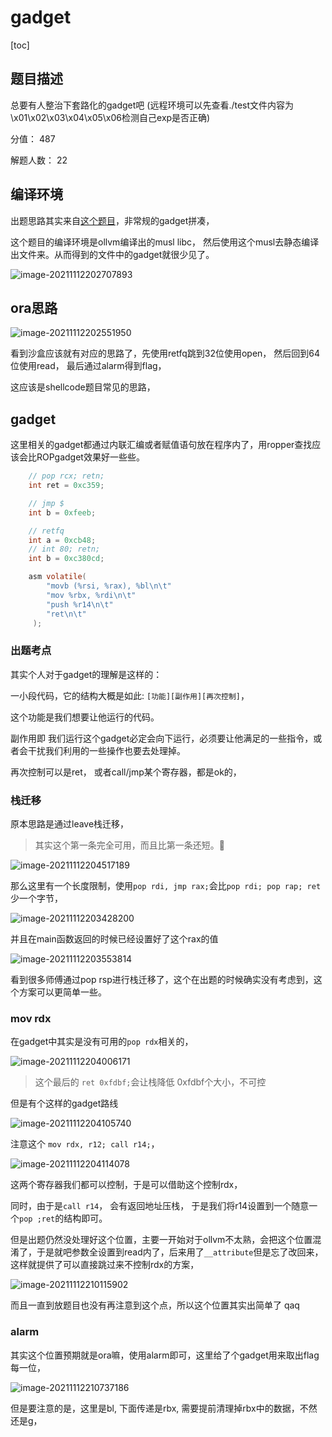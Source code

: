 # gadget 

[toc]

## 题目描述

总要有人整治下套路化的gadget吧 (远程环境可以先查看./test文件内容为\x01\x02\x03\x04\x05\x06检测自己exp是否正确)

分值： 487

解题人数： 22



## 编译环境

出题思路其实来自[这个题目]()，非常规的gadget拼凑，

这个题目的编译环境是ollvm编译出的musl libc， 然后使用这个musl去静态编译出文件来。从而得到的文件中的gadget就很少见了。

![image-20211112202707893](https://s2.loli.net/2022/01/02/m4PVCEkhUFo3jOd.png)

## ora思路

![image-20211112202551950](https://s2.loli.net/2022/01/02/RpgawNKQUcSYTs6.png)

看到沙盒应该就有对应的思路了，先使用retfq跳到32位使用open， 然后回到64位使用read， 最后通过alarm得到flag， 

这应该是shellcode题目常见的思路，

## gadget

这里相关的gadget都通过内联汇编或者赋值语句放在程序内了，用ropper查找应该会比ROPgadget效果好一些些。

```c
    // pop rcx; retn;
    int ret = 0xc359;

    // jmp $ 
    int b = 0xfeeb;

    // retfq
    int a = 0xcb48;
    // int 80; retn;
    int b = 0xc380cd;

    asm volatile(
        "movb (%rsi, %rax), %bl\n\t"
        "mov %rbx, %rdi\n\t"
        "push %r14\n\t"
        "ret\n\t"
     );
```

### 出题考点

其实个人对于gadget的理解是这样的： 

一小段代码，它的结构大概是如此: `[功能][副作用][再次控制]`， 

这个功能是我们想要让他运行的代码。

副作用即 我们运行这个gadget必定会向下运行，必须要让他满足的一些指令，或者会干扰我们利用的一些操作也要去处理掉。

再次控制可以是ret， 或者call/jmp某个寄存器，都是ok的，

### 栈迁移

原本思路是通过leave栈迁移，

> 其实这个第一条完全可用，而且比第一条还短。🧐

![image-20211112204517189](https://s2.loli.net/2022/01/02/VAOEFwbgzYXvopI.png)

那么这里有一个长度限制，使用`pop rdi, jmp rax;`会比`pop rdi; pop rap; ret`少一个字节，

![image-20211112203428200](https://s2.loli.net/2022/01/02/aK1pwkNObcFLfsM.png)

并且在main函数返回的时候已经设置好了这个rax的值

![image-20211112203553814](https://s2.loli.net/2022/01/02/wHzkxYv2j3fnL5p.png)

看到很多师傅通过pop rsp进行栈迁移了，这个在出题的时候确实没有考虑到，这个方案可以更简单一些。

### mov rdx

在gadget中其实是没有可用的`pop rdx`相关的，

![image-20211112204006171](https://s2.loli.net/2022/01/02/pu7C4XxWrbVJE8g.png)

> 这个最后的 `ret 0xfdbf;`会让栈降低 0xfdbf个大小，不可控

但是有个这样的gadget路线

![image-20211112204105740](https://s2.loli.net/2022/01/02/JtPZqQO8ilGkEMj.png)

注意这个 `mov rdx, r12; call r14;`， 

![image-20211112204114078](https://s2.loli.net/2022/01/02/Oy6nKwGFizVC7R4.png)

这两个寄存器我们都可以控制，于是可以借助这个控制rdx， 

同时，由于是`call r14`， 会有返回地址压栈， 于是我们将r14设置到一个随意一个`pop ;ret`的结构即可。



但是出题仍然没处理好这个位置，主要一开始对于ollvm不太熟，会把这个位置混淆了，于是就吧参数全设置到read内了，后来用了`__attribute`但是忘了改回来，这样就提供了可以直接跳过来不控制rdx的方案，

![image-20211112210115902](https://s2.loli.net/2022/01/02/YPoigtFuK8mRfAs.png)

而且一直到放题目也没有再注意到这个点，所以这个位置其实出简单了 qaq

### alarm 

其实这个位置预期就是ora嘛，使用alarm即可，这里给了个gadget用来取出flag每一位，

![image-20211112210737186](https://s2.loli.net/2022/01/02/skQcNqREtIgf6vi.png)

但是要注意的是，这里是bl, 下面传递是rbx, 需要提前清理掉rbx中的数据，不然还是g， 

